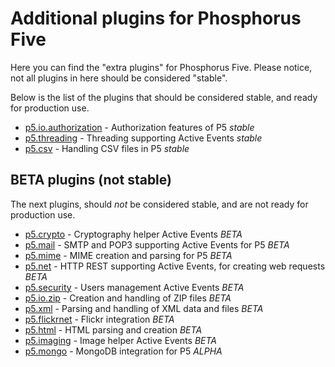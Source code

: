 Additional plugins for Phosphorus Five
===============

Here you can find the "extra plugins" for Phosphorus Five. Please notice, not all plugins in here
should be considered "stable".

Below is the list of the plugins that should be considered stable, and ready for production use.

* [p5.io.authorization](p5.io.authorization) - Authorization features of P5 *stable*
* [p5.threading](p5.threading) - Threading supporting Active Events *stable*
* [p5.csv](p5.csv) - Handling CSV files in P5 *stable*

## BETA plugins (not stable)

The next plugins, should _not_ be considered stable, and are not ready for production use.

* [p5.crypto](p5.crypto) - Cryptography helper Active Events *BETA*
* [p5.mail](p5.mail) - SMTP and POP3 supporting Active Events for P5 *BETA*
* [p5.mime](p5.mime) - MIME creation and parsing for P5 *BETA*
* [p5.net](p5.net) - HTTP REST supporting Active Events, for creating web requests *BETA*
* [p5.security](p5.security) - Users management Active Events *BETA*
* [p5.io.zip](p5.io.zip) - Creation and handling of ZIP files *BETA*
* [p5.xml](p5.xml) - Parsing and handling of XML data and files *BETA*
* [p5.flickrnet](p5.flickrnet) - Flickr integration *BETA*
* [p5.html](p5.html) - HTML parsing and creation *BETA*
* [p5.imaging](p5.imaging) - Image helper Active Events *BETA*
* [p5.mongo](p5.mongo) - MongoDB integration for P5 *ALPHA*





